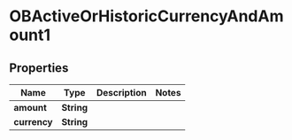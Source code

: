 
# OBActiveOrHistoricCurrencyAndAmount1

## Properties
Name | Type | Description | Notes
------------ | ------------- | ------------- | -------------
**amount** | **String** |  | 
**currency** | **String** |  | 



